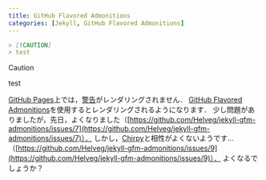 ```yaml
---
title: GitHub Flavored Admonitions
categories: [Jekyll, GitHub Flavored Admonitions]
---
```

```markdown
> [!CAUTION]
> test
```
> [!CAUTION]
> test

[GitHub Pages](https://pages.github.com/)上では，[警告](https://docs.github.com/ja/get-started/writing-on-github/getting-started-with-writing-and-formatting-on-github/basic-writing-and-formatting-syntax#alerts)がレンダリングされません．
[GitHub Flavored Admonitions](https://github.com/Helveg/jekyll-gfm-admonitions)を使用するとレンダリングされるようになります．
少し問題がありましたが，先日，よくなりました（[https://github.com/Helveg/jekyll-gfm-admonitions/issues/7](https://github.com/Helveg/jekyll-gfm-admonitions/issues/7)）．
しかし，[Chirpy](https://github.com/cotes2020/jekyll-theme-chirpy)と相性がよくないようです…（[https://github.com/Helveg/jekyll-gfm-admonitions/issues/9](https://github.com/Helveg/jekyll-gfm-admonitions/issues/9)）．
よくなるでしょうか？
